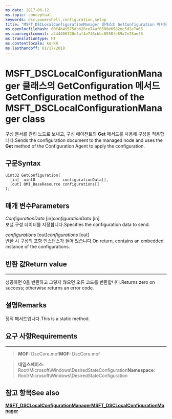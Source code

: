 ```yaml
---
ms.date: 2017-06-12
ms.topic: conceptual
keywords: dsc,powershell,configuration,setup
title: "MSFT_DSCLocalConfigurationManager 클래스의 GetConfiguration 메서드"
ms.openlocfilehash: 60f4b49575dbb28ce74af0500e6982ec5d2e7a66
ms.sourcegitcommit: a444406120e5af4e746cbbc0558fe89a7e78aef6
ms.translationtype: HT
ms.contentlocale: ko-KR
ms.lasthandoff: 01/17/2018
---
```

# <a name="getconfiguration-method-of-the-msftdsclocalconfigurationmanager-class"></a><span data-ttu-id="bdd7f-103">MSFT_DSCLocalConfigurationManager 클래스의 GetConfiguration 메서드</span><span class="sxs-lookup"><span data-stu-id="bdd7f-103">GetConfiguration method of the MSFT_DSCLocalConfigurationManager class</span></span>

<span data-ttu-id="bdd7f-104">구성 문서를 관리 노드로 보내고, 구성 에이전트의 **Get** 메서드를 사용해 구성을 적용합니다.</span><span class="sxs-lookup"><span data-stu-id="bdd7f-104">Sends the configuration document to the managed node and uses the **Get** method of the Configuration Agent to apply the configuration.</span></span>

<a name="syntax"></a><span data-ttu-id="bdd7f-105">구문</span><span class="sxs-lookup"><span data-stu-id="bdd7f-105">Syntax</span></span>
------

```mof
uint32 GetConfiguration(
  [in]  uint8            configurationData[],
  [out] OMI_BaseResource configurations[]
);
```

<a name="parameters"></a><span data-ttu-id="bdd7f-106">매개 변수</span><span class="sxs-lookup"><span data-stu-id="bdd7f-106">Parameters</span></span>
----------

<span data-ttu-id="bdd7f-107">*ConfigurationData* \[in\]</span><span class="sxs-lookup"><span data-stu-id="bdd7f-107">*configurationData* \[in\]</span></span>  
<span data-ttu-id="bdd7f-108">보낼 구성 데이터를 지정합니다.</span><span class="sxs-lookup"><span data-stu-id="bdd7f-108">Specifies the configuration data to send.</span></span>

<span data-ttu-id="bdd7f-109">*configurations* \[out\]</span><span class="sxs-lookup"><span data-stu-id="bdd7f-109">*configurations* \[out\]</span></span>  
<span data-ttu-id="bdd7f-110">반환 시 구성의 포함 인스턴스가 들어 있습니다.</span><span class="sxs-lookup"><span data-stu-id="bdd7f-110">On return, contains an embedded instance of the configurations.</span></span>

## <a name="return-value"></a><span data-ttu-id="bdd7f-111">반환 값</span><span class="sxs-lookup"><span data-stu-id="bdd7f-111">Return value</span></span>
------------

<span data-ttu-id="bdd7f-112">성공하면 0을 반환하고 그렇지 않으면 오류 코드를 반환합니다.</span><span class="sxs-lookup"><span data-stu-id="bdd7f-112">Returns zero on success; otherwise returns an error code.</span></span>

## <a name="remarks"></a><span data-ttu-id="bdd7f-113">설명</span><span class="sxs-lookup"><span data-stu-id="bdd7f-113">Remarks</span></span>

<span data-ttu-id="bdd7f-114">정적 메서드입니다.</span><span class="sxs-lookup"><span data-stu-id="bdd7f-114">This is a static method.</span></span>

## <a name="requirements"></a><span data-ttu-id="bdd7f-115">요구 사항</span><span class="sxs-lookup"><span data-stu-id="bdd7f-115">Requirements</span></span>
------------
><span data-ttu-id="bdd7f-116">**MOF:** DscCore.mof</span><span class="sxs-lookup"><span data-stu-id="bdd7f-116">**MOF:** DscCore.mof</span></span>

><span data-ttu-id="bdd7f-117">**네임스페이스**: Root\Microsoft\Windows\DesiredStateConfiguration</span><span class="sxs-lookup"><span data-stu-id="bdd7f-117">**Namespace**: Root\Microsoft\Windows\DesiredStateConfiguration</span></span>


## <a name="see-also"></a><span data-ttu-id="bdd7f-118">참고 항목</span><span class="sxs-lookup"><span data-stu-id="bdd7f-118">See also</span></span>


[<span data-ttu-id="bdd7f-119">**MSFT_DSCLocalConfigurationManager**</span><span class="sxs-lookup"><span data-stu-id="bdd7f-119">**MSFT_DSCLocalConfigurationManager**</span></span>](msft-dsclocalconfigurationmanager.md)
 

 



